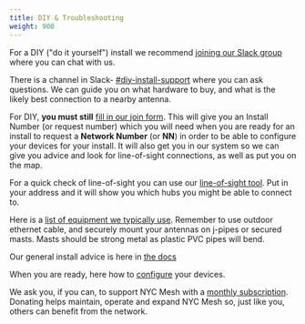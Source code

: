 ```yaml
---
title: DIY & Troubleshooting
weight: 900
---
```


For a DIY ("do it yourself") install we recommend [joining our Slack group](https://slack.nycmesh.net/) where you can chat with us.

There is a channel in Slack- [#diy-install-support](https://app.slack.com/client/T02MB96L1/CL7BDUTA7/thread/G0FS2EVSQ-1584108413.229000) where you can ask questions. We can guide you on what hardware to buy, and what is the likely best connection to a nearby antenna.

For DIY, **you must still** [fill in our join form](https://nycmesh.net/join). This will give you an Install Number (or request number) which you will need when you are ready for an install to request a **Network Number** (or **NN**) in order to be able to configure your devices for your install. It will also get you in our system so we can give you advice and look for line-of-sight connections, as well as put you on the map.

For a quick check of line-of-sight you can use our [line-of-sight tool](https://los.nycmesh.net). Put in your address and it will show you which hubs you might be able to connect to.

Here is a [list of equipment we typically use](../installs/equipment/). Remember to use outdoor ethernet cable, and securely mount your antennas on j-pipes or secured masts. Masts should be strong metal as plastic PVC pipes will bend.

Our general install advice is here in [the docs](../installs/)

When you are ready, here how to [configure](../hardware/config)  your devices.

We ask you, if you can, to support NYC Mesh with a [monthly subscription](https://nycmesh.net/donate). Donating helps maintain, operate and expand NYC Mesh so, just like you, others can benefit from the network.
